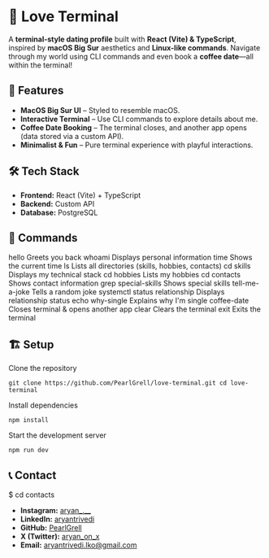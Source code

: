 # 💖 Love Terminal  

A **terminal-style dating profile** built with **React (Vite) & TypeScript**, inspired by **macOS Big Sur** aesthetics and **Linux-like commands**. Navigate through my world using CLI commands and even book a **coffee date**—all within the terminal!  

## 🚀 Features  

- **MacOS Big Sur UI** – Styled to resemble macOS.  
- **Interactive Terminal** – Use CLI commands to explore details about me.  
- **Coffee Date Booking** – The terminal closes, and another app opens (data stored via a custom API).  
- **Minimalist & Fun** – Pure terminal experience with playful interactions.  

## 🛠️ Tech Stack  

- **Frontend:** React (Vite) + TypeScript  
- **Backend:** Custom API  
- **Database:** PostgreSQL  

## 🎯 Commands

hello                         Greets you back
whoami                        Displays personal information
time                          Shows the current time
ls                            Lists all directories (skills, hobbies, contacts)
cd skills                     Displays my technical stack
cd hobbies                    Lists my hobbies
cd contacts                   Shows contact information
grep special-skills           Shows special skills
tell-me-a-joke                Tells a random joke
systemctl status relationship Displays relationship status
echo why-single               Explains why I'm single
coffee-date                   Closes terminal & opens another app
clear                         Clears the terminal
exit                          Exits the terminal

## 🏗️ Setup

Clone the repository

`git clone https://github.com/PearlGrell/love-terminal.git
cd love-terminal`

Install dependencies

`npm install`

Start the development server

`npm run dev`

## 📞 Contact

$ cd contacts

- **Instagram:** [aryan_.__](https://www.instagram.com/aryan_.__/)  
- **LinkedIn:** [aryantrivedi](https://www.linkedin.com/in/aryan-trivedi-2a9095335/)  
- **GitHub:** [PearlGrell](https://github.com/PearlGrell)  
- **X (Twitter):** [aryan_on_x](https://x.com/aryan_on_x)  
- **Email:** [aryantrivedi.lko@gmail.com](mailto:aryantrivedi.lko@gmail.com)

